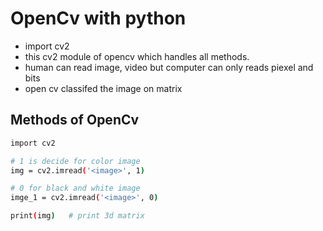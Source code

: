 # OpenCv with python

- import cv2  
- this cv2 module of opencv which handles all methods.
- human can read image, video but computer can only reads piexel and bits
- open cv classifed the image on matrix

## Methods of OpenCv

```sh
import cv2

# 1 is decide for color image
img = cv2.imread('<image>', 1)

# 0 for black and white image
imge_1 = cv2.imread('<image>', 0)

print(img)   # print 3d matrix

```
